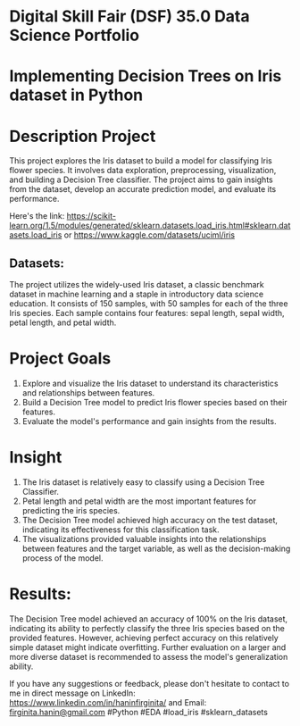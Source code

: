 # Digital Skill Fair (DSF) 35.0 Data Science Portfolio
# Implementing Decision Trees on Iris dataset in Python
# Description Project
This project explores the Iris dataset to build a model for classifying Iris flower species. It involves data exploration, preprocessing, visualization, and building a Decision Tree classifier. The project aims to gain insights from the dataset, develop an accurate prediction model, and evaluate its performance.

Here's the link: https://scikit-learn.org/1.5/modules/generated/sklearn.datasets.load_iris.html#sklearn.datasets.load_iris or https://www.kaggle.com/datasets/uciml/iris

## Datasets:
The project utilizes the widely-used Iris dataset, a classic benchmark dataset in machine learning and a staple in introductory data science education. It consists of 150 samples, with 50 samples for each of the three Iris species. Each sample contains four features: sepal length, sepal width, petal length, and petal width.

# Project Goals
1. Explore and visualize the Iris dataset to understand its characteristics and relationships between features.
2. Build a Decision Tree model to predict Iris flower species based on their features.
3. Evaluate the model's performance and gain insights from the results.

# Insight
1. The Iris dataset is relatively easy to classify using a Decision Tree Classifier.
2. Petal length and petal width are the most important features for predicting the iris species.
3. The Decision Tree model achieved high accuracy on the test dataset, indicating its effectiveness for this classification task.
4. The visualizations provided valuable insights into the relationships between features and the target variable, as well as the decision-making process of the model.

# Results:
The Decision Tree model achieved an accuracy of 100% on the Iris dataset, indicating its ability to perfectly classify the three Iris species based on the provided features. However, achieving perfect accuracy on this relatively simple dataset might indicate overfitting. Further evaluation on a larger and more diverse dataset is recommended to assess the model's generalization ability.

If you have any suggestions or feedback, please don't hesitate to contact to me in direct message on LinkedIn: https://www.linkedin.com/in/haninfirginita/ and Email: firginita.hanin@gmail.com 
#Python #EDA #load_iris #sklearn_datasets
